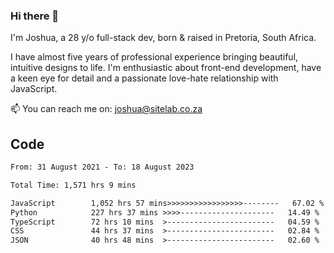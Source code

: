 ### Hi there 👋

I'm Joshua, a 28 y/o full-stack dev, born & raised in Pretoria, South Africa. 

I have almost five years of professional experience bringing beautiful, intuitive designs to life. I'm enthusiastic about front-end development, have a keen eye for detail and a passionate love-hate relationship with JavaScript.

📫 You can reach me on: joshua@sitelab.co.za

## **Code**

<!--START_SECTION:waka-->

```txt
From: 31 August 2021 - To: 18 August 2023

Total Time: 1,571 hrs 9 mins

JavaScript        1,052 hrs 57 mins>>>>>>>>>>>>>>>>>--------   67.02 %
Python            227 hrs 37 mins >>>>---------------------   14.49 %
TypeScript        72 hrs 10 mins  >------------------------   04.59 %
CSS               44 hrs 37 mins  >------------------------   02.84 %
JSON              40 hrs 48 mins  >------------------------   02.60 %
```

<!--END_SECTION:waka-->
